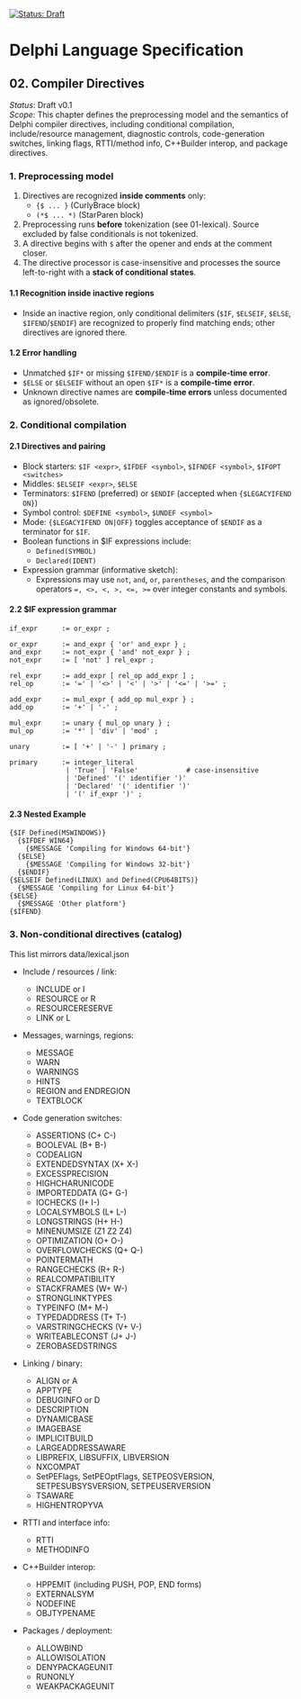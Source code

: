 [![Status: Draft](https://img.shields.io/badge/Status-Draft-orange.svg)](./spec/01-lexical.md#status)

# Delphi Language Specification
## 02. Compiler Directives

*Status*: Draft v0.1  
*Scope*: This chapter defines the preprocessing model and the semantics of Delphi compiler directives, including conditional compilation, include/resource management, diagnostic controls, code-generation switches, linking flags, RTTI/method info, C++Builder interop, and package directives.

### 1. Preprocessing model

1. Directives are recognized **inside comments** only:
   - `{$ ... }` (CurlyBrace block)
   - `(*$ ... *)` (StarParen block)
2. Preprocessing runs **before** tokenization (see 01-lexical). Source excluded by false conditionals is not tokenized.
3. A directive begins with `$` after the opener and ends at the comment closer.
4. The directive processor is case-insensitive and processes the source left-to-right with a **stack of conditional states**.

#### 1.1 Recognition inside inactive regions
- Inside an inactive region, only conditional delimiters (`$IF`, `$ELSEIF`, `$ELSE`, `$IFEND`/`$ENDIF`) are recognized to properly find matching ends; other directives are ignored there.

#### 1.2 Error handling
- Unmatched `$IF*` or missing `$IFEND/$ENDIF` is a **compile-time error**.
- `$ELSE` or `$ELSEIF` without an open `$IF*` is a **compile-time error**.
- Unknown directive names are **compile-time errors** unless documented as ignored/obsolete.

### 2. Conditional compilation

#### 2.1 Directives and pairing
- Block starters: `$IF <expr>`, `$IFDEF <symbol>`, `$IFNDEF <symbol>`, `$IFOPT <switches>`
- Middles: `$ELSEIF <expr>`, `$ELSE`
- Terminators: `$IFEND` (preferred) or `$ENDIF` (accepted when `{$LEGACYIFEND ON}`)
- Symbol control: `$DEFINE <symbol>`, `$UNDEF <symbol>`
- Mode: `{$LEGACYIFEND ON|OFF}` toggles acceptance of `$ENDIF` as a terminator for `$IF`.
- Boolean functions in $IF expressions include:
  - `Defined(SYMBOL)`
  - `Declared(IDENT)`
- Expression grammar (informative sketch):
  - Expressions may use `not`, `and`, `or`, `parentheses`, and the comparison operators `=, <>, <, >, <=, >=` over integer constants and symbols. 

#### 2.2 $IF expression grammar
````
if_expr      := or_expr ;

or_expr      := and_expr { 'or' and_expr } ;
and_expr     := not_expr { 'and' not_expr } ;
not_expr     := [ 'not' ] rel_expr ;

rel_expr     := add_expr [ rel_op add_expr ] ;
rel_op       := '=' | '<>' | '<' | '>' | '<=' | '>=' ;

add_expr     := mul_expr { add_op mul_expr } ;
add_op       := '+' | '-' ;

mul_expr     := unary { mul_op unary } ;
mul_op       := '*' | 'div' | 'mod' ;

unary        := [ '+' | '-' ] primary ;

primary      := integer_literal
              | 'True' | 'False'            # case-insensitive
              | 'Defined' '(' identifier ')'
              | 'Declared' '(' identifier ')'
              | '(' if_expr ')' ;
````

#### 2.3 Nested Example

```
{$IF Defined(MSWINDOWS)}
  {$IFDEF WIN64}
    {$MESSAGE 'Compiling for Windows 64-bit'}
  {$ELSE}
    {$MESSAGE 'Compiling for Windows 32-bit'}
  {$ENDIF}
{$ELSEIF Defined(LINUX) and Defined(CPU64BITS)}
  {$MESSAGE 'Compiling for Linux 64-bit'}
{$ELSE}
  {$MESSAGE 'Other platform'}
{$IFEND}
```


### 3. Non-conditional directives (catalog)

This list mirrors data/lexical.json

- Include / resources / link:
  - INCLUDE or I
  - RESOURCE or R
  - RESOURCERESERVE
  - LINK or L

- Messages, warnings, regions:
  - MESSAGE
  - WARN
  - WARNINGS
  - HINTS
  - REGION and ENDREGION
  - TEXTBLOCK

- Code generation switches:
  - ASSERTIONS (C+ C-)
  - BOOLEVAL (B+ B-)
  - CODEALIGN
  - EXTENDEDSYNTAX (X+ X-)
  - EXCESSPRECISION
  - HIGHCHARUNICODE
  - IMPORTEDDATA (G+ G-)
  - IOCHECKS (I+ I-)
  - LOCALSYMBOLS (L+ L-)
  - LONGSTRINGS (H+ H-)
  - MINENUMSIZE (Z1 Z2 Z4)
  - OPTIMIZATION (O+ O-)
  - OVERFLOWCHECKS (Q+ Q-)
  - POINTERMATH
  - RANGECHECKS (R+ R-)
  - REALCOMPATIBILITY
  - STACKFRAMES (W+ W-)
  - STRONGLINKTYPES
  - TYPEINFO (M+ M-)
  - TYPEDADDRESS (T+ T-)
  - VARSTRINGCHECKS (V+ V-)
  - WRITEABLECONST (J+ J-)
  - ZEROBASEDSTRINGS

- Linking / binary:
  - ALIGN or A
  - APPTYPE
  - DEBUGINFO or D
  - DESCRIPTION
  - DYNAMICBASE
  - IMAGEBASE
  - IMPLICITBUILD
  - LARGEADDRESSAWARE
  - LIBPREFIX, LIBSUFFIX, LIBVERSION
  - NXCOMPAT
  - SetPEFlags, SetPEOptFlags, SETPEOSVERSION, SETPESUBSYSVERSION, SETPEUSERVERSION
  - TSAWARE
  - HIGHENTROPYVA

- RTTI and interface info:
  - RTTI
  - METHODINFO

- C++Builder interop:
  - HPPEMIT (including PUSH, POP, END forms)
  - EXTERNALSYM
  - NODEFINE
  - OBJTYPENAME

- Packages / deployment:
  - ALLOWBIND
  - ALLOWISOLATION
  - DENYPACKAGEUNIT
  - RUNONLY
  - WEAKPACKAGEUNIT
